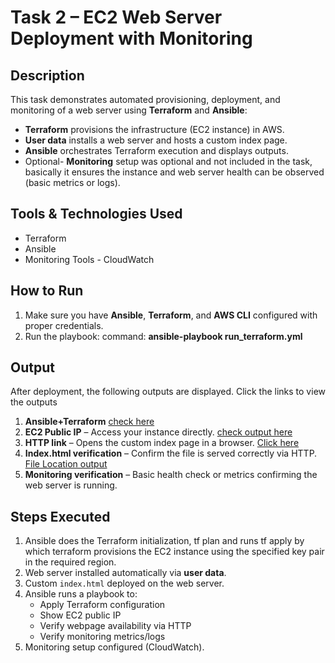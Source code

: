# Task 2 – EC2 Web Server Deployment with Monitoring

## Description
This task demonstrates automated provisioning, deployment, and monitoring of a web server using **Terraform** and **Ansible**:

- **Terraform** provisions the infrastructure (EC2 instance) in AWS.
- **User data** installs a web server and hosts a custom index page.
- **Ansible** orchestrates Terraform execution and displays outputs.
- Optional- **Monitoring** setup was optional and not included in the task, basically it ensures the instance and web server health can be observed (basic metrics or logs).


## Tools & Technologies Used
- Terraform
- Ansible
- Monitoring Tools - CloudWatch

## How to Run

1. Make sure you have **Ansible**, **Terraform**, and **AWS CLI** configured with proper credentials.
2. Run the playbook:
   command: **ansible-playbook run_terraform.yml**

## Output
After deployment, the following outputs are displayed. Click the links to view the outputs

1. **Ansible+Terraform** [check here](https://github.com/siddharthk6-tech/Wren-DevOps_Task/blob/main/Task2_EC2_WebServer/Outputs/Task2_output-Playbook_ran_tf.png)
2. **EC2 Public IP** – Access your instance directly. [check output here](https://github.com/siddharthk6-tech/Wren-DevOps_Task/blob/main/Task2_EC2_WebServer/Outputs/Task2_output-Playbook_ran_tf.png)
3. **HTTP link** – Opens the custom index page in a browser. [Click here](https://github.com/siddharthk6-tech/Wren-DevOps_Task/blob/main/Task2_EC2_WebServer/Outputs/Task2_hosted-web-page.png)
4. **Index.html verification** – Confirm the file is served correctly via HTTP. [File Location output](https://github.com/siddharthk6-tech/Wren-DevOps_Task/blob/main/Task2_EC2_WebServer/Outputs/Task2_index-file.png) 
5. **Monitoring verification** – Basic health check or metrics confirming the web server is running.

## Steps Executed
1. Ansible does the Terraform initialization, tf plan and runs tf apply by which terraform provisions the EC2 instance using the specified key pair in the required region.
2. Web server installed automatically via **user data**.
3. Custom `index.html` deployed on the web server.
4. Ansible runs a playbook to:
   - Apply Terraform configuration
   - Show EC2 public IP
   - Verify webpage availability via HTTP
   - Verify monitoring metrics/logs
5. Monitoring setup configured (CloudWatch).






